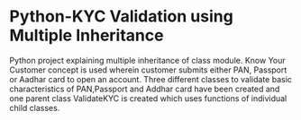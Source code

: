 # Python-KYC Validation using Multiple Inheritance 
Python project explaining multiple inheritance of class module. Know Your Customer concept is used wherein customer submits either PAN, Passport or Aadhar card to open an account. Three different classes to validate basic characteristics of PAN,Passport and Addhar card have been created and one parent class ValidateKYC is created which uses functions of individual child classes.
